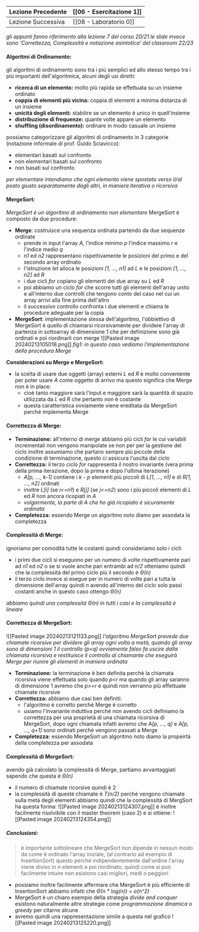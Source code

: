 | Lezione Precedente | [[06 - Esercitazione 1]] |
| --- | --- |
| Lezione Successiva | [[08 - Laboratorio 0]] |
_gli appunti fanno riferimento alla lezione 7 del corso 20/21 le slide invece sono 'Correttezza, Complessità e notazione asintotica' del classroom 22/23_

#### Algoritmi di Ordinamento:
gli algoritmi di ordinamento sono tra i più semplici ed allo stesso tempo tra i più importanti dell'algoritmica, alcuni degli usi diretti:
- **ricerca di un elemento:** molto più rapida se effettuata su un insieme ordinato
- **coppia di elementi più vicina:** coppia di elementi a minima distanza di un insieme
- **unicità degli elementi:** stabilire se un elemento è unico in quell'insieme
- **distribuzione di frequenze:** quante volte appare un elemento
- **shuffling (disordinamento):** ordinare in modo casuale un insieme

possiamo categorizzare gli algoritmi di ordinamento in 3 categorie (notazione informale di prof. Guido Sciavicco):
- elementari basati sul confronto
- non elementari basati sul confronto
- non basati sul confronto

*per elementare intendiamo che ogni elemento viene spostato verso il/al posto giusto separatamente dagli altri, in maniera iterativa o ricorsiva*

#### MergeSort:
*MergeSort è un algoritmo di ordinamento non elementare*
MergeSort è composto da due procedure:
- **Merge**: costruisce una sequenza ordinata partendo da due sequenze ordinate
	- prende in input l'array *A*, l'indice minimo *p* l'indice massimo *r* e l'indice medio *q*
	- *n1* ed *n2* rappresentano rispettivamente le posizioni del primo e del secondo array ordinato
	- l'istruzione *let* alloca le posizioni *[1, ..., n1]* ad *L* e le posizioni *[1, ..., n2]* ad *R*
	- i due cicli *for* copiano gli elementi dei due array su *L* ed *R*
	- poi abbiamo un ciclo *for* che scorre tutti gli elementi dell'array unito e all'interno due controlli che tengono conto del caso nel cui un array arrivi alla fine prima dell'altro
	- il successivo controllo confronta i due elementi e chiama le procedure adeguate per la copia
- **MergeSort**: implementazione stessa dell'algoritmo, l'obbiettivo di MergeSort è quello di chiamarsi ricorsivamente per dividere l'array di partenza in sottoarray di dimensione 1 che per definizione sono già ordinati e poi riordinarli con merge
 ![[Pasted image 20240213105018.png]]
 *fig1: in questo caso vediamo l'implementazione della procedura Merge*
 
**Considerazioni su Merge e MergeSort:**
- la scelta di usare due oggetti (array) esterni *L* ed *R* è molto conveniente per poter usare *A* come oggetto di arrivo ma questo significa che Merge non è in place:
	- cioè tanto maggiore sarà l'input e maggiore sarà la quantità di spazio utilizzata da *L* ed *R* che pertanto non è costante 
	- questa caratteristica ovviamente viene ereditata da MergeSort perchè implementa Merge

#### Correttezza di Merge:
- **Terminazione:** all'interno di merge abbiamo più cicli *for* le cui variabili incrementali non vengono manipolate se non per per la gestione del ciclo inoltre assumiamo che partano sempre più piccole della condizione di terminazione, questo ci assicura l'uscita dal ciclo
- **Correttezza:** il terzo ciclo *for* rappresenta il nostro invariante (vera prima della prima iterazione, dopo la prima e dopo l'ultima iterazione)
	- *A[p, ..., k-1]* contiene i *k - p* elementi più piccoli di *L[1, ..., n1]* e  di *R[1, ..., n2]* ordinati
	- inoltre *L[i]* (se *i<=n1*) e *R[j]* (se *j<=n2*) sono i più piccoli elementi di *L* ed *R* non ancora ricopiati in *A*
	- *volgarmente, la parte di A che ho già ricopiato è sicuramente ordinata*
- **Completezza:** essendo Merge un algoritmo noto diamo per assodata la completezza 

#### Complessità di Merge:
ignoriamo per comodità tutte le costanti quindi consideriamo solo i cicli:
- i primi due cicli si eseguono per un numero di volte rispettivamente pari ad *n1* ed *n2* o se si vuole anche pari entrambi ad *n/2* otteniamo quindi che la complessità del primo ciclo più il secondo è *Θ(n)*
- il terzo ciclo invece si esegue per in numero di volte pari a tutta la dimensione dell'array quindi *n* avendo all'interno del ciclo solo passi costanti anche in questo caso ottengo *Θ(n)*

*abbiamo quindi una complessità Θ(n) in tutti i casi e la complessità è lineare* 

#### Correttezza di MergeSort:
![[Pasted image 20240213121133.png]]
*l'algoritmo MergeSort prevede due chiamate ricorsive per dividere gli array ogni volta a metà, quando gli array sono di dimensioni 1 il controllo (p<q) ovviamente falso fa uscire dalla chiamata ricorsiva e restituisce il controllo al chiamante che eseguirà Merge per riunire gli elementi in maniera ordinata*
- **Terminazione:** la terminazione è ben definita perchè la chiamata ricorsiva viene effettuata solo quando *p<r* ma quando gli array saranno di dimensione 1 avremo che *p>=r* e quindi non verranno più effettuate chiamate ricorsive
- **Correttezza:** abbiamo due casi ben definiti:
	- l'algoritmo è corretto perchè Merge è corretto
	- usiamo l'invariante induttiva perchè non avendo cicli definiamo la correttezza per una proprietà di una chiamata ricorsiva di MergeSort, dopo ogni chiamata infatti avremo che *A[p, ..., q]* e *A[p, ..., q+1]* sono ordinati perchè vengono passati a Merge
- **Completezza:** essendo MergeSort un algoritmo noto diamo la propeirtà della completezza per assodata

#### Complessità di MergeSort:
avendo già calcolato la complessità di Merge, partiamo avvantaggiati sapendo che questa è *Θ(n)*
- il numero di chiamate ricorsive quindi è 2
- la complessità di queste chiamate è *T(n/2)* perchè vengono chiamate sulla metà degli elementi
abbiamo quindi che la complessità di MergSort ha questa forma:
![[Pasted image 20240213124307.png]]
è inoltre facilmente risolvibile con il master theorem (caso 2) e si ottiene:
![[Pasted image 20240213124354.png]]

##### Conclusioni:
>è importante sottolineare che MergeSort non dipende in nessun modo da come è ordinato l'array iniziale, (al contrario ad esempio di InsertionSort) questo perchè indipendentemente dall'ordine l'array viene diviso in *n* elementi e poi riordinato; quindi come si può facilmente intuire non esistono casi migliori, medi o peggiori
- possiamo inoltre facilmente affermare che MergeSort è più efficiente di InsertionSort abbiamo infatti che *Θ(n * log(n))* = *o(n^2)* 
- MergeSort è un chiaro esempio della strategia *divide and conquer* esistono naturalmente altre strategie come *programmazione dinamica* o *greedy* per citarne alcune
- avremo quindi una rappresentazione simile a questa nel grafico
![[Pasted image 20240213125220.png]]
